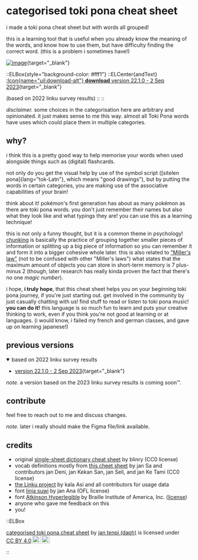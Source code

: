 # categorised toki pona cheat sheet

i made a toki pona cheat sheet but with words all grouped!

this is a learning tool that is useful when you already know the meaning of the words, and know how to use them, but have difficulty finding the correct word. (this is a problem i sometimes have!)

[![image](/tp-catdict/TP-EN_categorical_v22.1.0.png)](/tp-catdict/TP-EN_categorical_v22.1.0.pdf){target="\_blank"}

::ELBox{style="background-color: #fff1"}
::ELCenter{andText}
[:Icon{name="uil:download-alt"} **download** version 22.1.0 - 2 Sep 2023](/tp-catdict/TP-EN_categorical_v22.1.0.pdf){target="\_blank"}

(based on 2022 linku survey results)
::
::

_disclaimer._ some choices in the categorisation here are arbitrary and opinionated. it just makes sense to me this way. almost all Toki Pona words have uses which could place them in multiple categories.

## why?

i think this is a pretty good way to help memorise your words when used alongside things such as (digital) flashcards.

not only do you get the visual help by use of the symbol script ([sitelen pona]{lang="tok-Latn"}, which means "good drawings"), but by putting the words in certain categories, you are making use of the associative capabilities of your brain!

think about it! pokémon's first generation has about as many pokémon as there are toki pona words. you don't just remember their names but also what they look like and what typings they are! you can use this as a learning technique!

this is not only a funny thought, but it is a common theme in psychology! [chunking](<https://en.wikipedia.org/wiki/Chunking_(psychology)>) is basically the practice of grouping together smaller pieces of information or splitting up a big piece of information so you can remember it and form it into a bigger cohesive whole later. this is also related to ["Miller's law"](https://en.wikipedia.org/wiki/The_Magical_Number_Seven,_Plus_or_Minus_Two) (not to be confused with other "Miller's laws") what states that the maximum amount of objects you can store in short-term memory is 7 plus-minus 2 (though, later research has really kinda proven the fact that there's no one _magic number_).

i hope, **i truly hope**, that this cheat sheet helps you on your beginning toki pona journey, if you're just starting out. get involved in the community by just casually chatting with us! find stuff to read or listen to toki pona music! **you can do it!** this language is so much fun to learn and puts your creative thinking to work, even if you think you're not good at learning or at languages. (i would know, i failed my french and german classes, and gave up on learning japanese!)

## previous versions

<details open>
  <summary>based on 2022 linku survey results</summary>

- [version 22.1.0 - 2 Sep 2023](/tp-catdict/TP-EN_categorical_v22.1.0.pdf){target="\_blank"}
</details>

_note._ a version based on the 2023 linku survey results is coming soon:tm:.

## contribute

feel free to reach out to me and discuss changes.

_note._ later i really should make the Figma file/link available.

## credits

- original [single-sheet dictionary cheat sheet](https://blinry.org/toki-pona-cheat-sheet/) by blinry (CC0 license)
- vocab definitions mostly from [this cheet sheet](https://jansa-tp.github.io/cheatsheet) by jan Sa and contributors jan Deni, jan Kekan San, jan Seli, and jan Ke Tami (CC0 license)
- [the Linku project](https://linku.la/) by kala Asi and all contributors for usage data
- font [linja suwi](https://linjasuwi.ap5.dev/) by jan Ana (OFL license)
- font [Atkinson Hyperlegible](https://brailleinstitute.org/freefont) by Braille Institute of America, Inc. ([license](https://brailleinstitute.org/wp-content/uploads/2020/11/Atkinson-Hyperlegible-Font-License-2020-1104.pdf))
- anyone who gave me feedback on this
- you!

::ELBox

<p xmlns:cc="http://creativecommons.org/ns#" xmlns:dct="http://purl.org/dc/terms/"><a property="dct:title" rel="cc:attributionURL" href="https://tenpi.vercel.app/tokipona/catdict">categorised toki pona cheat sheet</a> by <a rel="cc:attributionURL dct:creator" property="cc:attributionName" href="https://tenpi.vercel.app">jan tenpi (daph)</a> is licensed under <a href="http://creativecommons.org/licenses/by/4.0/?ref=chooser-v1" target="_blank" rel="license noopener noreferrer" style="display:inline-block;">CC BY 4.0<img style="height:22px!important;margin-left:3px;vertical-align:text-bottom;" src="https://mirrors.creativecommons.org/presskit/icons/cc.svg?ref=chooser-v1"><img style="height:22px!important;margin-left:3px;vertical-align:text-bottom;" src="https://mirrors.creativecommons.org/presskit/icons/by.svg?ref=chooser-v1"></a></p>
::
